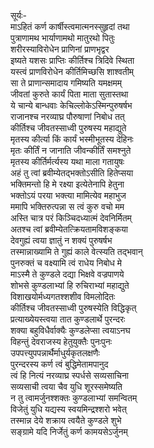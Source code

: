 सूर्यः-  
माऽहितं कर्ण कार्षीस्त्वमात्मनस्सुहृदां तथा  
पुत्राणामथ भार्याणामथो मातुरथो पितुः  
शरीरस्याविरोधेन प्राणिनां प्राणभृद्वर  
इष्यते यशसः प्राप्तिः कीर्तिश्च त्रिदिवे स्थिता  
यस्त्वं प्राणविरोधेन कीर्तिमिच्छसि शाश्वतीम्  
सा ते प्राणान्समादाय गमिष्यति यमक्षमम्  
जीवतां कुरुते कार्यं पिता माता सुतास्तथा  
ये चान्ये बान्धवाः केचिल्लोकेऽस्मिन्पुरुषर्षभ  
राजानश्च नरव्याघ्र पौरुषाणां निबोध तत्  
कीर्तिश्च जीवतस्साध्वी पुरुषस्य महाद्युते  
मृतस्य कीर्त्या किं कार्यं भस्मीभूतस्य देहिनः  
मृतः कीर्तिं न जानाति जीवन्कीर्तिं समश्नुते  
मृतस्य कीर्तिर्मर्त्यस्य यथा माला गतायुषः  
अहं तु त्वां ब्रवीम्येतद्भक्तोऽसीति हितेप्सया  
भक्तिमन्तो हि मे रक्ष्या इत्येतेनापि हेतुना  
भक्तोऽयं परया भक्त्या मामित्येव महाभुज  
ममापि भक्तिरुत्पन्ना स त्वं कुरु वचो मम  
अस्ति चात्र परं किञ्चिदध्यात्मं देवनिर्मितम्  
अतश्च त्वां ब्रवीम्येतत्क्रियतामविशङ्कया  
देवगुह्यं त्वया ज्ञातुं न शक्यं पुरुषर्षभ  
तस्मान्नाख्यामि ते गुह्यं काले वेत्स्यति तद्भवान्  
पुनरुक्तं च वक्ष्यामि त्वं राधेय निबोध मे  
माऽस्मै ते कुण्डले दद्या भिक्षवे वज्रपाणये  
शोभसे कुण्डलाभ्यां हि रुचिराभ्यां महाद्युते  
विशाखयोर्मध्यगतश्शशीव विमलोदितः  
कीर्तिश्च जीवतस्साध्वी पुरुषस्येति विद्धिकृत्  
प्रत्याख्येयस्त्वया तात कुण्डलार्थे पुरन्दरः  
शक्या बहुविधैर्वाक्यैः कुण्डलेप्सा त्वयाऽनघ  
विहन्तुं देवराजस्य हेतुयुक्तैः पुनःपुनः  
उपपत्त्युपपन्नार्थैर्माधुर्यकृतलक्षणैः  
पुरन्दरस्य कर्ण त्वं बुद्धिमेतामपानुद  
त्वं हि नित्यं नरव्याघ्र स्पर्धसे सव्यसाचिना  
सव्यसाची त्वया चैव युधि शूरस्समेष्यति  
न तु त्वामर्जुनश्शक्तः कुण्डलाभ्यां समन्वितम्  
विजेतुं युधि यद्यस्य स्वयमिन्द्रश्शरो भवेत्  
तस्मान्न देये शक्राय त्वयैते कुण्डले शुभे  
सङ्ग्रामे यदि निर्जेतुं कर्ण कामयसेऽर्जुनम्  

